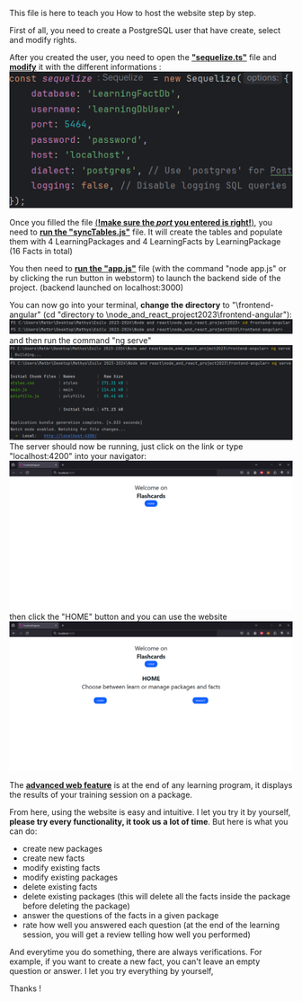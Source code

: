 This file is here to teach you How to host the website step by step.

First of all, you need to create a PostgreSQL user that have create, select and modify rights.

After you created the user, you need to open the <u>**"sequelize.ts"**</u> file and <u>**modify**</u> it with the different informations :
![img_1.png](img_1.png)

Once you filled the file <u>(**!make sure the _port_ you entered is right!**)</u>, you need to <u>**run the "syncTables.js"**</u> file. It will create the tables and populate them with 4 LearningPackages and 4 LearningFacts by LearningPackage (16 Facts in total)

You then need to <u>**run the "app.js"**</u> file (with the command "node app.js" or by clicking the run button in webstorm) to launch the backend side of the project. (backend launched on localhost:3000)

You can now go into your terminal, **change the directory** to "\frontend-angular" (cd "directory to \node_and_react_project2023\frontend-angular"):
![img_2.png](img_2.png)
and then run the command "ng serve"
![img_3.png](img_3.png)
![img_4.png](img_4.png)
The server should now be running, just click on the link or type "localhost:4200" into your navigator:
![img_5.png](img_5.png)
then click the "HOME" button and you can use the website
![img_6.png](img_6.png)

The <u>**advanced web feature**</u> is at the end of any learning program, it displays the results of your training session on a package.

From here, using the website is easy and intuitive. I let you try it by yourself, **please try every functionality, it took us a lot of time**. But here is what you can do:
- create new packages
- create new facts
- modify existing facts
- modify existing packages
- delete existing facts
- delete existing packages (this will delete all the facts inside the package before deleting the package)
- answer the questions of the facts in a given package
- rate how well you answered each question (at the end of the learning session, you will get a review telling how well you performed)

And everytime you do something, there are always verifications. For example, if you want to create a new fact, you can't leave an empty question or answer. I let you try everything by yourself,  

Thanks !